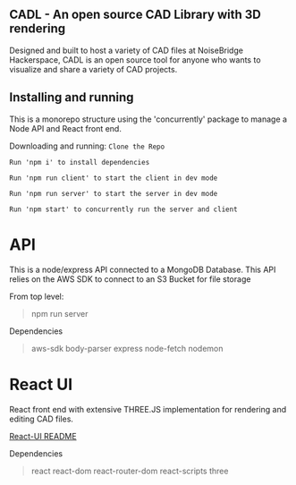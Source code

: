 ## CADL - An open source CAD Library with 3D rendering

Designed and built to host a variety of CAD files at NoiseBridge Hackerspace, CADL is an open source tool for anyone who wants to visualize and share a variety of CAD projects.

## Installing and running
This is a monorepo structure using the 'concurrently' package to manage a Node API and React front end. 

Downloading and running:
`Clone the Repo`

`Run 'npm i' to install dependencies`

`Run 'npm run client' to start the client in dev mode`

`Run 'npm run server' to start the server in dev mode`

`Run 'npm start' to concurrently run the server and client`

# API
This is a node/express API connected to a MongoDB Database. 
This API relies on the AWS SDK to connect to an S3 Bucket for file storage

From top level:
> npm run server

Dependencies
> aws-sdk
> body-parser
> express
> node-fetch
> nodemon

# React UI
React front end with extensive THREE.JS implementation for rendering and editing CAD files.

[React-UI README](/react_ui/README.md)


Dependencies
> react
> react-dom
> react-router-dom
> react-scripts
> three